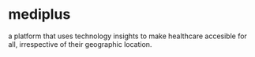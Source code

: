# mediplus
 a platform that uses technology insights to make healthcare accesible for all, irrespective of their geographic location.
